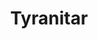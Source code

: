 ---
title: Tyranitar
layout: deck
era: 2010
description: Popular around the 2010 US National Championships
links:
  - href: https://sixprizes.com/2010/06/28/cpeteriks-2010-nats-recap
    title: Related SixPrizes article
cards:
  pokemon:
    - name: Larvitar
      set: UL
      number: 51
      quantity: 4
    - name: Pupitar
      set: MT
      number: 59
      quantity: 2
    - name: Tyranitar
      set: UL
      number: 88
      quantity: 3
    - name: Tyranitar
      set: SF
      number: 30
      quantity: 1
    - name: Nidoran F
      set: RR
      number: 71
      quantity: 2
    - name: Nidorina
      set: MT
      number: 56
      quantity: 1
    - name: Nidoqueen
      set: RR
      number: 30
      quantity: 2
    - name: Uxie
      set: LA
      number: 43
      quantity: 2
    - name: Baltoy
      set: SV
      number: 89
      quantity: 1
    - name: Baltoy
      set: GE
      number: 60
      quantity: 1
    - name: Claydol
      set: GE
      number: 15
      quantity: 2
  trainers:
    - name: Roseanne's Research
      set: SW
      number: 125
      quantity: 4
    - name: Bebe's Search
      set: SW
      number: 119
      quantity: 4
    - name: Poke Drawer +
      set: SF
      number: 89
      quantity: 4
    - name: Night Maintenance
      set: SW
      number: 120
      quantity: 2
    - name: Warp Point
      set: DP
      number: 116
      quantity: 2
    - name: Luxury Ball
      set: SF
      number: 86
      quantity: 1
    - name: Expert Belt
      set: AR
      number: 87
      quantity: 2
    - name: Broken Time-Space
      set: PL
      number: 104
      quantity: 1
    - name: Moonlight Stadium
      set: GE
      number: 100
      quantity: 1
    - name: Rare Candy
      set: UL
      number: 82
      quantity: 4
    - name: Pokemon Communication
      set: HS
      number: 98
      quantity: 3
    - name: Technical Machine TS-2
      set: LA
      number: 137
      quantity: 1
  energy:
    - name: Darkness Energy
      set: RR
      number: 99
      quantity: 4
    - name: Double Colorless Energy
      set: HS
      number: 103
      quantity: 2
    - name: Dark Energy
      set: DP
      number: 129
      quantity: 4
---